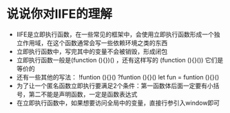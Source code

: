 # 说说你对IIFE的理解

- IIFE是立即执行函数，在一些常见的框架中，会使用立即执行函数形成一个独立作用域，在这个函数通常会写一些依赖环境之类的东西
- 立即执行函数中，写完其中的变量不会被销毁，形成闭包
- 立即执行函数一般是(function (){})() ，还有这样写的 (function (){}()) 它们是等价的
- 还有一些其他的写法： !funtion (){}() ?funtion (){}() let fun = funtion (){}()
- 为了让一个匿名函数立即执行要满足2个条件：第一函数体后面一定要有小括号，第二不能是声明函数，一定是函数表达式
- 在立即执行函数中，如果想要访问全局中的变量，直接行参引入window即可